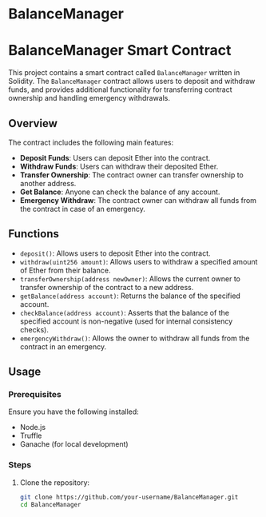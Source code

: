 # BalanceManager
# BalanceManager Smart Contract

This project contains a smart contract called `BalanceManager` written in Solidity. The `BalanceManager` contract allows users to deposit and withdraw funds, and provides additional functionality for transferring contract ownership and handling emergency withdrawals.

## Overview

The contract includes the following main features:
- **Deposit Funds**: Users can deposit Ether into the contract.
- **Withdraw Funds**: Users can withdraw their deposited Ether.
- **Transfer Ownership**: The contract owner can transfer ownership to another address.
- **Get Balance**: Anyone can check the balance of any account.
- **Emergency Withdraw**: The contract owner can withdraw all funds from the contract in case of an emergency.

## Functions

- `deposit()`: Allows users to deposit Ether into the contract.
- `withdraw(uint256 amount)`: Allows users to withdraw a specified amount of Ether from their balance.
- `transferOwnership(address newOwner)`: Allows the current owner to transfer ownership of the contract to a new address.
- `getBalance(address account)`: Returns the balance of the specified account.
- `checkBalance(address account)`: Asserts that the balance of the specified account is non-negative (used for internal consistency checks).
- `emergencyWithdraw()`: Allows the owner to withdraw all funds from the contract in an emergency.

## Usage

### Prerequisites

Ensure you have the following installed:
- Node.js
- Truffle
- Ganache (for local development)

### Steps

1. Clone the repository:
   ```sh
   git clone https://github.com/your-username/BalanceManager.git
   cd BalanceManager
